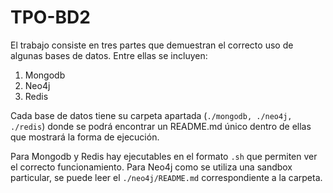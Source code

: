 # TPO-BD2

El trabajo consiste en tres partes que demuestran el correcto uso de algunas bases de datos. Entre ellas se incluyen:
1. Mongodb
2. Neo4j
3. Redis

Cada base de datos tiene su carpeta apartada (`./mongodb, ./neo4j, ./redis`) donde se podrá encontrar un README.md único dentro de ellas que mostrará la forma de ejecución.

Para Mongodb y Redis hay ejecutables en el formato `.sh` que permiten ver el correcto funcionamiento.
Para Neo4j como se utiliza una sandbox particular, se puede leer el `./neo4j/README.md` correspondiente a la carpeta.
